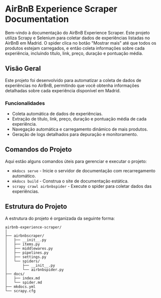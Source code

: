 # AirBnB Experience Scraper Documentation

Bem-vindo à documentação do AirBnB Experience Scraper. Este projeto utiliza Scrapy e Selenium para coletar dados de experiências listadas no AirBnB em Madrid. O spider clica no botão "Mostrar mais" até que todos os produtos estejam carregados, e então coleta informações sobre cada experiência, incluindo título, link, preço, duração e pontuação média.

## Visão Geral

Este projeto foi desenvolvido para automatizar a coleta de dados de experiências no AirBnB, permitindo que você obtenha informações detalhadas sobre cada experiência disponível em Madrid.

### Funcionalidades

- Coleta automática de dados de experiências.
- Extração de título, link, preço, duração e pontuação média de cada experiência.
- Navegação automática e carregamento dinâmico de mais produtos.
- Geração de logs detalhados para depuração e monitoramento.

## Comandos do Projeto

Aqui estão alguns comandos úteis para gerenciar e executar o projeto:

* `mkdocs serve` - Inicie o servidor de documentação com recarregamento automático.
* `mkdocs build` - Construa o site de documentação estática.
* `scrapy crawl airbnbspider` - Execute o spider para coletar dados das experiências.

## Estrutura do Projeto

A estrutura do projeto é organizada da seguinte forma:

```plaintext
airbnb-experience-scraper/
│
├── airbnbscraper/
│   ├── __init__.py
│   ├── items.py
│   ├── middlewares.py
│   ├── pipelines.py
│   ├── settings.py
│   └── spiders/
│       ├── __init__.py
│       └── airbnbspider.py
├── docs/
│   ├── index.md
│   └── spider.md
├── mkdocs.yml
└── scrapy.cfg
```